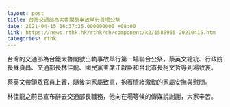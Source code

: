 ```yaml
---
layout: post
title: 台灣交通部為太魯閣號事故舉行首場公祭
date: 2021-04-15 16:37:25.000000000 +08:00
link: https://news.rthk.hk/rthk/ch/component/k2/1585955-20210415.htm
categories: rthk
---
```


台灣的交通部為台鐵太魯閣號出軌事故舉行第一場聯合公祭，蔡英文總統、行政院長蘇貞昌、交通部長林佳龍、國民黨主席江啟臣和台北市長柯文哲等到場致哀。

蔡英文帶領眾官員上香，隨後向家屬致意，抱著情緒激動的家屬安撫與慰問。

林佳龍之前已宣布辭去交通部長職務，他向在場等候的傳媒說謝謝，大家辛苦。
